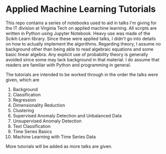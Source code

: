 # Applied Machine Learning Tutorials

This repo contains a series of notebooks used to aid in talks I'm giving for the IT division at Virginia Tech on applied machine learning. All scripts are written in Python using Jupyter Notebook. Heavy use was made of the Scikit-Learn library. Since these were applied talks, I didn't go into details on how to actually implement the algorithms. Regarding theory, I assume no background other than being able to read algebraic equations and some basic linear algebra. Any explicit use of probability theory is generally avoided since some may lack background in that material. I do assume that readers are familiar with Python and programming in general.

The tutorials are intended to be worked through in the order the talks were given, which are
1. Background
2. Classification
3. Regression
4. Dimensionality Reduction
5. Clustering
6. Supervised Anomaly Detection and Unbalanced Data
7. Unsupervised Anomaly Detection
8. Text Classification
8. Time Series Basics
9. Machine Learning with Time Series Data

More tutorials will be added as more talks are given.
